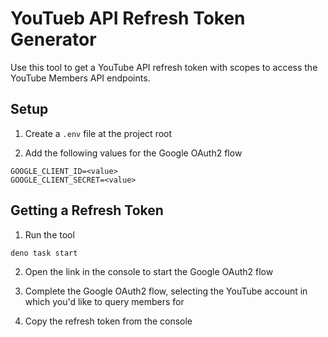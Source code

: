 # YouTueb API Refresh Token Generator

Use this tool to get a YouTube API refresh token with scopes to access the YouTube Members API endpoints.

## Setup

1. Create a `.env` file at the project root

2. Add the following values for the Google OAuth2 flow

```
GOOGLE_CLIENT_ID=<value>
GOOGLE_CLIENT_SECRET=<value>
```

## Getting a Refresh Token

1. Run the tool

```
deno task start
```

2. Open the link in the console to start the Google OAuth2 flow

3. Complete the Google OAuth2 flow, selecting the YouTube account in which you'd like to query members for

4. Copy the refresh token from the console
